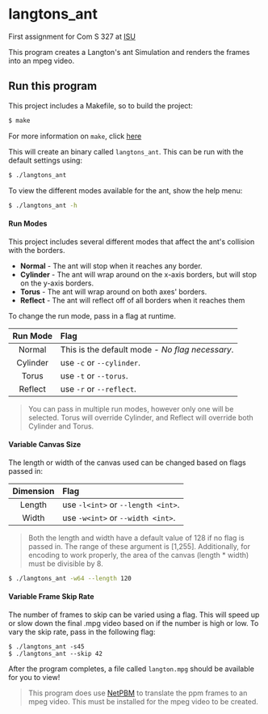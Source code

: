 # langtons_ant
First assignment for Com S 327 at [ISU](https://www.iastate.edu)

This program creates a Langton's ant Simulation and renders the frames into an
mpeg video.

## Run this program

This project includes a Makefile, so to build the project:
```bash
$ make
```
For more information on `make`, click [here](https://www.gnu.org/software/make/)

This will create an binary called `langtons_ant`. This can be 
run with the default settings using:
```bash
$ ./langtons_ant
```

To view the different modes available for the ant, show the
help menu:
```bash
$ ./langtons_ant -h
```

#### Run Modes

This project includes several different modes that affect the ant's collision 
with the borders.

- **Normal**   - The ant will stop when it reaches any border.
- **Cylinder** - The ant will wrap around on the x-axis borders, but will stop on the y-axis borders.
- **Torus**    - The ant will wrap around on both axes' borders. 
- **Reflect**  - The ant will reflect off of all borders when it reaches them

To change the run mode, pass in a flag at runtime.

| Run Mode | Flag                                            |
|:--------:|:----------------------------------------------- |
| Normal   | This is the default mode - _No flag necessary_. |
| Cylinder | use `-c` or `--cylinder`.                       |
| Torus    | use `-t` or `--torus`.                          |
| Reflect  | use `-r` or `--reflect`.                        |

> You can pass in multiple run modes, however only one will be selected.
> Torus will override Cylinder, and Reflect will override both Cylinder and Torus.

#### Variable Canvas Size

The length or width of the canvas used can be changed based on flags passed in:

| Dimension | Flag                                            |
|:---------:|:----------------------------------------------- |
| Length    | use `-l<int>` or `--length <int>`.              |
| Width     | use `-w<int>` or `--width <int>`.               |

> Both the length and width have a default value of 128 if no flag is passed in.
> The range of these argument is [1,255]. Additionally, for encoding to work 
> properly, the area of the canvas (length * width) must be divisible by 8.

```bash
$ ./langtons_ant -w64 --length 120
```

#### Variable Frame Skip Rate

The number of frames to skip can be varied using a flag.  This will speed up or slow down
the final .mpg video based on if the number is high or low.  To vary the skip rate, pass in 
the following flag:

```
$ ./langtons_ant -s45
$ ./langtons_ant --skip 42
```

After the program completes, a file called `langton.mpg` should be 
available for you to view!

> This program does use [NetPBM](http://netpbm.sourceforge.net) to translate 
> the ppm frames to an mpeg video.  This must be installed for the mpeg video 
> to be created.
